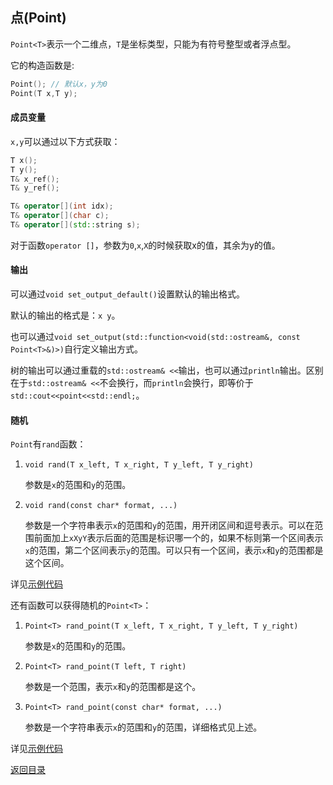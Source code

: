 ## 点(Point)

`Point<T>`表示一个二维点，`T`是坐标类型，只能为有符号整型或者浮点型。

它的构造函数是:

```cpp
Point(); // 默认x，y为0
Point(T x,T y);
```

#### 成员变量

`x,y`可以通过以下方式获取：
```cpp
T x();
T y();
T& x_ref();
T& y_ref();

T& operator[](int idx);
T& operator[](char c);
T& operator[](std::string s);
```
对于函数`operator []`，参数为`0`,`x`,`X`的时候获取x的值，其余为y的值。

#### 输出

可以通过`void set_output_default()`设置默认的输出格式。

默认的输出的格式是：`x y`。

也可以通过`void set_output(std::function<void(std::ostream&, const Point<T>&)>)`自行定义输出方式。

树的输出可以通过重载的`std::ostream& <<`输出，也可以通过`println`输出。区别在于`std::ostream& <<`不会换行，而`println`会换行，即等价于`std::cout<<point<<std::endl;`。

#### 随机

`Point`有`rand`函数：

1. `void rand(T x_left, T x_right, T y_left, T y_right)`

    参数是`x`的范围和`y`的范围。

2. `void rand(const char* format, ...)`

    参数是一个字符串表示`x`的范围和`y`的范围，用开闭区间和逗号表示。可以在范围前面加上`xXyY`表示后面的范围是标识哪一个的，如果不标则第一个区间表示`x`的范围，第二个区间表示`y`的范围。可以只有一个区间，表示`x`和`y`的范围都是这个区间。

详见[示例代码](../../../examples/rand_point1.cpp)

还有函数可以获得随机的`Point<T>`：

1. `Point<T> rand_point(T x_left, T x_right, T y_left, T y_right)`
   
    参数是`x`的范围和`y`的范围。

2. `Point<T> rand_point(T left, T right)`

    参数是一个范围，表示`x`和`y`的范围都是这个。

3. `Point<T> rand_point(const char* format, ...)`

    参数是一个字符串表示`x`的范围和`y`的范围，详细格式见上述。

详见[示例代码](../../../examples/rand_point2.cpp)

[返回目录](../../home.md)